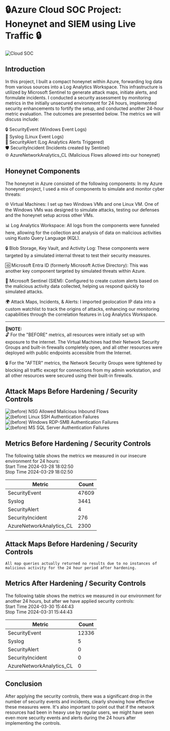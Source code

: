 
# 🔒Azure Cloud SOC Project: Honeynet and SIEM using Live Traffic 🔒
![Cloud SOC](https://github.com/cmsuhre/Azure-SOC/assets/25305998/3531ba98-4260-4367-ba5a-13047b40a479)



## Introduction

In this project, I built a compact honeynet within Azure, forwarding log data from various sources into a Log Analytics Workspace. This infrastructure is utilized by Microsoft Sentinel to generate attack maps, initiate alerts, and formulate incidents. I conducted a security assessment by monitoring metrics in the initially unsecured environment for 24 hours, implemented security enhancements to fortify the setup, and conducted another 24-hour metric evaluation. The outcomes are presented below. The metrics we will discuss include:

🔒 SecurityEvent (Windows Event Logs)<br>
🐧 Syslog (Linux Event Logs)<br>
🚨 SecurityAlert (Log Analytics Alerts Triggered)<br>
🛡️ SecurityIncident (Incidents created by Sentinel)<br>
🌐 AzureNetworkAnalytics_CL (Malicious Flows allowed into our honeynet)<br>

## Honeynet Components

The honeynet in Azure consisted of the following components:
In my Azure honeynet project, I used a mix of components to simulate and monitor cyber threats:

🌐 Virtual Machines: I set up two Windows VMs and one Linux VM. One of the Windows VMs was designed to simulate attacks, testing our defenses and the honeynet setup across other VMs.<br>

📊 Log Analytics Workspace: All logs from the components were funneled here, allowing for the collection and analysis of data on malicious activities using Kusto Query Language (KQL).<br>

🔒 Blob Storage, Key Vault, and Activity Log: These components were targeted by a simulated internal threat to test their security measures.<br>

🆔 Microsoft Entra ID (formerly Microsoft Active Directory): This was another key component targeted by simulated threats within Azure.<br>

🚨 Microsoft Sentinel (SIEM): Configured to create custom alerts based on the malicious activity data collected, helping us respond quickly to simulated attacks.<br>

🌍 Attack Maps, Incidents, & Alerts: I imported geolocation IP data into a custom watchlist to track the origins of attacks, enhancing our monitoring capabilities through the correlation features in Log Analytics Workspace.

--------------------------------------------------------------
📝<b>NOTE:</b> <br>
🔓 For the "BEFORE" metrics, all resources were initially set up with exposure to the internet. The Virtual Machines had their Network Security Groups and built-in firewalls completely open, and all other resources were deployed with public endpoints accessible from the Internet.

🔒 For the "AFTER" metrics, the Network Security Groups were tightened by blocking all traffic except for connections from my admin workstation, and all other resources were secured using their built-in firewalls.

## Attack Maps Before Hardening / Security Controls
![(before) NSG Allowed Malicious Inbound Flows](https://github.com/cmsuhre/Azure-SOC/assets/25305998/077b0ce6-7b08-4cd7-8541-2adb639b9e1e)<br>
![(before) Linux SSH Authentication Failures](https://github.com/cmsuhre/Azure-SOC/assets/25305998/68c034b5-be70-4947-b258-a57bd9fd34bd)<br>
![(before) Windows RDP-SMB Authentication Failures](https://github.com/cmsuhre/Azure-SOC/assets/25305998/a31b6713-1c31-4ce7-9725-5c9b74eb4198)<br>
![(before) MS SQL Server Authentication Failures](https://github.com/cmsuhre/Azure-SOC/assets/25305998/38136886-a20b-4ef8-a90d-b0201fc9cc0c)<br>

## Metrics Before Hardening / Security Controls

The following table shows the metrics we measured in our insecure environment for 24 hours:<br>
Start Time 2024-03-28 18:02:50 <br>
Stop Time 2024-03-29 18:02:50

| Metric                   | Count
| ------------------------ | -----
| SecurityEvent            | 47609
| Syslog                   | 3441
| SecurityAlert            | 4
| SecurityIncident         | 276
| AzureNetworkAnalytics_CL | 2300

## Attack Maps Before Hardening / Security Controls

```All map queries actually returned no results due to no instances of malicious activity for the 24 hour period after hardening.```

## Metrics After Hardening / Security Controls

The following table shows the metrics we measured in our environment for another 24 hours, but after we have applied security controls:<br>
Start Time 2024-03-30 15:44:43<br>
Stop Time	2024-03-31 15:44:43

| Metric                   | Count
| ------------------------ | -----
| SecurityEvent            | 12336
| Syslog                   | 5
| SecurityAlert            | 0
| SecurityIncident         | 0
| AzureNetworkAnalytics_CL | 0

## Conclusion

After applying the security controls, there was a significant drop in the number of security events and incidents, clearly showing how effective these measures were. It's also important to point out that if the network resources had been in heavy use by regular users, we might have seen even more security events and alerts during the 24 hours after implementing the controls.
